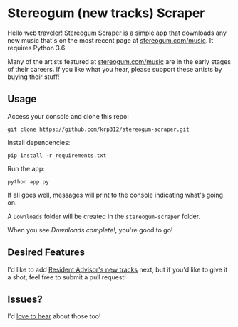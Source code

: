 # Stereogum (new tracks) Scraper

Hello web traveler! Stereogum Scraper is a simple app that downloads any new music that's on the most recent page at [stereogum.com/music](https://www.stereogum.com/music/). It requires Python 3.6.

Many of the artists featured at [stereogum.com/music](https://www.stereogum.com/music/) are in the early stages of their careers. If you like what you hear, please support these artists by buying their stuff!

## Usage

Access your console and clone this repo:

`git clone https://github.com/krp312/stereogum-scraper.git`

Install dependencies:

`pip install -r requirements.txt`

Run the app:

`python app.py`

If all goes well, messages will print to the console indicating what's going on.

A `Downloads` folder will be created in the `stereogum-scraper` folder.

When you see _Downloads complete!_, you're good to go!

## Desired Features

I'd like to add [Resident Advisor's new tracks](https://www.residentadvisor.net/tracks) next, but if you'd like to give it a shot, feel free to submit a pull request!

## Issues?

I'd [love to hear](https://github.com/krp312/stereogum-scraper/issues) about those too!